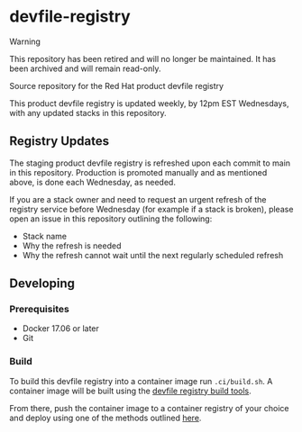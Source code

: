 # devfile-registry

> [!WARNING]
> This repository has been retired and will no longer be maintained. It has been archived and will remain read-only.


Source repository for the Red Hat product devfile registry

This product devfile registry is updated weekly, by 12pm EST Wednesdays, with any updated stacks in this repository.

## Registry Updates

The staging product devfile registry is refreshed upon each commit to main in this repository. Production is promoted manually and as mentioned above, is done each Wednesday, as needed.

If you are a stack owner and need to request an urgent refresh of the registry service before Wednesday (for example if a stack is broken), please open an issue in this repository outlining the following:

- Stack name
- Why the refresh is needed
- Why the refresh cannot wait until the next regularly scheduled refresh

## Developing

### Prerequisites

- Docker 17.06 or later
- Git

### Build

To build this devfile registry into a container image run `.ci/build.sh`. A container image will be built using the [devfile registry build tools](https://github.com/devfile/registry-support/tree/master/build-tools).

From there, push the container image to a container registry of your choice and deploy using one of the methods outlined [here](https://github.com/devfile/registry-support#deploy).
